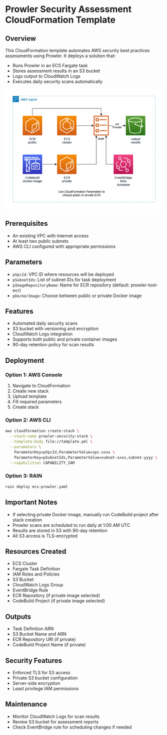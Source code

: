 
# Prowler Security Assessment CloudFormation Template

## Overview
This CloudFormation template automates AWS security best practices assessments using Prowler. It deploys a solution that:
- Runs Prowler in an ECS Fargate task
- Stores assessment results in an S3 bucket
- Logs output to CloudWatch Logs
- Executes daily security scans automatically

![Alt text](../diagrams/ecs-prowler.png?raw=true "Diagram Image")

## Prerequisites
- An existing VPC with internet access
- At least two public subnets
- AWS CLI configured with appropriate permissions

## Parameters
- `pVpcId`: VPC ID where resources will be deployed
- `pSubnetIds`: List of subnet IDs for task deployment
- `pImageRepositoryName`: Name for ECR repository (default: prowler-tool-ecr)
- `pDockerImage`: Choose between public or private Docker image

## Features
- Automated daily security scans
- S3 bucket with versioning and encryption
- CloudWatch Logs integration
- Supports both public and private container images
- 90-day retention policy for scan results

## Deployment

### Option 1: AWS Console
1. Navigate to CloudFormation
2. Create new stack
3. Upload template
4. Fill required parameters
5. Create stack

### Option 2: AWS CLI
```bash
aws cloudformation create-stack \
  --stack-name prowler-security-stack \
  --template-body file://template.yml \
  --parameters \
    ParameterKey=pVpcId,ParameterValue=vpc-xxxx \
    ParameterKey=pSubnetIds,ParameterValue=subnet-xxxx,subnet-yyyy \
  --capabilities CAPABILITY_IAM
```

### Option 3: RAIN

```bash
rain deploy ecs-prowler.yaml
```

## Important Notes
- If selecting private Docker image, manually run CodeBuild project after stack creation
- Prowler scans are scheduled to run daily at 1:00 AM UTC
- Results are stored in S3 with 90-day retention
- All S3 access is TLS-encrypted

## Resources Created
- ECS Cluster
- Fargate Task Definition
- IAM Roles and Policies
- S3 Bucket
- CloudWatch Logs Group
- EventBridge Rule
- ECR Repository (if private image selected)
- CodeBuild Project (if private image selected)

## Outputs
- Task Definition ARN
- S3 Bucket Name and ARN
- ECR Repository URI (if private)
- CodeBuild Project Name (if private)

## Security Features
- Enforced TLS for S3 access
- Private S3 bucket configuration
- Server-side encryption
- Least privilege IAM permissions

## Maintenance
- Monitor CloudWatch Logs for scan results
- Review S3 bucket for assessment reports
- Check EventBridge rule for scheduling changes if needed